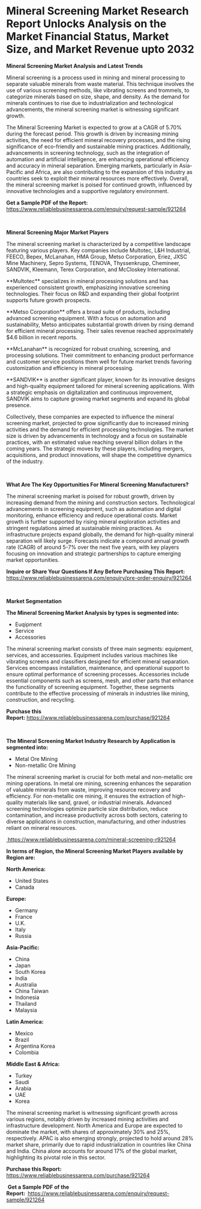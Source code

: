 <p><h1>Mineral Screening Market Research Report Unlocks Analysis on the Market Financial Status, Market Size, and Market Revenue upto 2032</h1></p><p><strong>Mineral Screening Market Analysis and Latest Trends</strong></p>
<p><p>Mineral screening is a process used in mining and mineral processing to separate valuable minerals from waste material. This technique involves the use of various screening methods, like vibrating screens and trommels, to categorize minerals based on size, shape, and density. As the demand for minerals continues to rise due to industrialization and technological advancements, the mineral screening market is witnessing significant growth.</p><p>The Mineral Screening Market is expected to grow at a CAGR of 5.70% during the forecast period. This growth is driven by increasing mining activities, the need for efficient mineral recovery processes, and the rising significance of eco-friendly and sustainable mining practices. Additionally, advancements in screening technology, such as the integration of automation and artificial intelligence, are enhancing operational efficiency and accuracy in mineral separation. Emerging markets, particularly in Asia-Pacific and Africa, are also contributing to the expansion of this industry as countries seek to exploit their mineral resources more effectively. Overall, the mineral screening market is poised for continued growth, influenced by innovative technologies and a supportive regulatory environment.</p></p>
<p><strong>Get a Sample PDF of the Report:&nbsp;</strong> <a href="https://www.reliablebusinessarena.com/enquiry/request-sample/921264?utm_campaign=2221&utm_medium=2&utm_source=Github&utm_content=ia&utm_term=16042025&utm_id=mineral-screening">https://www.reliablebusinessarena.com/enquiry/request-sample/921264</a></p>
<p>&nbsp;</p>
<p><strong>Mineral Screening Major Market Players</strong></p>
<p><p>The mineral screening market is characterized by a competitive landscape featuring various players. Key companies include Multotec, L&H Industrial, FEECO, Bepex, McLanahan, HMA Group, Metso Corporation, Eriez, JXSC Mine Machinery, Sepro Systems, TENOVA, Thyssenkrupp, Chemineer, SANDVIK, Kleemann, Terex Corporation, and McCloskey International.</p><p>**Multotec** specializes in mineral processing solutions and has experienced consistent growth, emphasizing innovative screening technologies. Their focus on R&D and expanding their global footprint supports future growth prospects.</p><p>**Metso Corporation** offers a broad suite of products, including advanced screening equipment. With a focus on automation and sustainability, Metso anticipates substantial growth driven by rising demand for efficient mineral processing. Their sales revenue reached approximately $4.6 billion in recent reports.</p><p>**McLanahan** is recognized for robust crushing, screening, and processing solutions. Their commitment to enhancing product performance and customer service positions them well for future market trends favoring customization and efficiency in mineral processing. </p><p>**SANDVIK** is another significant player, known for its innovative designs and high-quality equipment tailored for mineral screening applications. With a strategic emphasis on digitalization and continuous improvement, SANDVIK aims to capture growing market segments and expand its global presence.</p><p>Collectively, these companies are expected to influence the mineral screening market, projected to grow significantly due to increased mining activities and the demand for efficient processing technologies. The market size is driven by advancements in technology and a focus on sustainable practices, with an estimated value reaching several billion dollars in the coming years. The strategic moves by these players, including mergers, acquisitions, and product innovations, will shape the competitive dynamics of the industry.</p></p>
<p>&nbsp;</p>
<p><strong>What Are The Key Opportunities For Mineral Screening Manufacturers?</strong></p>
<p><p>The mineral screening market is poised for robust growth, driven by increasing demand from the mining and construction sectors. Technological advancements in screening equipment, such as automation and digital monitoring, enhance efficiency and reduce operational costs. Market growth is further supported by rising mineral exploration activities and stringent regulations aimed at sustainable mining practices. As infrastructure projects expand globally, the demand for high-quality mineral separation will likely surge. Forecasts indicate a compound annual growth rate (CAGR) of around 5-7% over the next five years, with key players focusing on innovation and strategic partnerships to capture emerging market opportunities.</p></p>
<p><strong>Inquire or Share Your Questions If Any Before Purchasing This Report:</strong> <a href="https://www.reliablebusinessarena.com/enquiry/pre-order-enquiry/921264?utm_campaign=2221&utm_medium=2&utm_source=Github&utm_content=ia&utm_term=16042025&utm_id=mineral-screening">https://www.reliablebusinessarena.com/enquiry/pre-order-enquiry/921264</a></p>
<p>&nbsp;</p>
<p><strong>Market Segmentation</strong></p>
<p><strong>The Mineral Screening Market Analysis by types is segmented into:</strong></p>
<p><ul><li>Euqipment</li><li>Service</li><li>Accessories</li></ul></p>
<p><p>The mineral screening market consists of three main segments: equipment, services, and accessories. Equipment includes various machines like vibrating screens and classifiers designed for efficient mineral separation. Services encompass installation, maintenance, and operational support to ensure optimal performance of screening processes. Accessories include essential components such as screens, mesh, and other parts that enhance the functionality of screening equipment. Together, these segments contribute to the effective processing of minerals in industries like mining, construction, and recycling.</p></p>
<p><strong>Purchase this Report:&nbsp;</strong><a href="https://www.reliablebusinessarena.com/purchase/921264?utm_campaign=2221&utm_medium=2&utm_source=Github&utm_content=ia&utm_term=16042025&utm_id=mineral-screening">https://www.reliablebusinessarena.com/purchase/921264</a></p>
<p>&nbsp;</p>
<p><strong>The Mineral Screening Market Industry Research by Application is segmented into:</strong></p>
<p><ul><li>Metal Ore Mining</li><li>Non-metallic Ore Mining</li></ul></p>
<p><p>The mineral screening market is crucial for both metal and non-metallic ore mining operations. In metal ore mining, screening enhances the separation of valuable minerals from waste, improving resource recovery and efficiency. For non-metallic ore mining, it ensures the extraction of high-quality materials like sand, gravel, or industrial minerals. Advanced screening technologies optimize particle size distribution, reduce contamination, and increase productivity across both sectors, catering to diverse applications in construction, manufacturing, and other industries reliant on mineral resources.</p></p>
<p><a href="https://www.reliablebusinessarena.com/mineral-screening-r921264?utm_campaign=2221&utm_medium=2&utm_source=Github&utm_content=ia&utm_term=16042025&utm_id=mineral-screening">&nbsp;https://www.reliablebusinessarena.com/mineral-screening-r921264</a></p>
<p><strong>In terms of Region, the Mineral Screening Market Players available by Region are:</strong></p>
<p>
    <p> <strong> North America: </strong>
        <ul>
            <li>United States</li>
            <li>Canada</li>
        </ul>
        </p> 
    <p> <strong> Europe: </strong>
        <ul>
            <li>Germany</li>
            <li>France</li>
            <li>U.K.</li>
            <li>Italy</li>
            <li>Russia</li>
        </ul>
        </p> 
    <p> <strong> Asia-Pacific: </strong>
        <ul>
            <li>China</li>
            <li>Japan</li>
            <li>South Korea</li>
            <li>India</li>
            <li>Australia</li>
            <li>China Taiwan</li>
            <li>Indonesia</li>
            <li>Thailand</li>
            <li>Malaysia</li>
        </ul>
        </p> 
    <p> <strong> Latin America: </strong>
        <ul>
            <li>Mexico</li>
            <li>Brazil</li>
            <li>Argentina Korea</li>
            <li>Colombia</li>
        </ul>
        </p> 
    <p> <strong> Middle East & Africa: </strong>
        <ul>
            <li>Turkey</li>
            <li>Saudi</li>
            <li>Arabia</li>
            <li>UAE</li>
            <li>Korea</li>
        </ul>
    </p>
    </p>
<p><p>The mineral screening market is witnessing significant growth across various regions, notably driven by increased mining activities and infrastructure development. North America and Europe are expected to dominate the market, with shares of approximately 30% and 25%, respectively. APAC is also emerging strongly, projected to hold around 28% market share, primarily due to rapid industrialization in countries like China and India. China alone accounts for around 17% of the global market, highlighting its pivotal role in this sector.</p></p>
<p><strong>Purchase this Report: </strong><a href="https://www.reliablebusinessarena.com/purchase/921264?utm_campaign=2221&utm_medium=2&utm_source=Github&utm_content=ia&utm_term=16042025&utm_id=mineral-screening">https://www.reliablebusinessarena.com/purchase/921264</a></p>
<p>&nbsp;<strong>Get a Sample PDF of the Report:&nbsp;&nbsp;</strong><a href="https://www.reliablebusinessarena.com/enquiry/request-sample/921264?utm_campaign=2221&utm_medium=2&utm_source=Github&utm_content=ia&utm_term=16042025&utm_id=mineral-screening">https://www.reliablebusinessarena.com/enquiry/request-sample/921264</a></p>
<p><strong></strong></p>
<p><p></p><p></p><p></p></p>